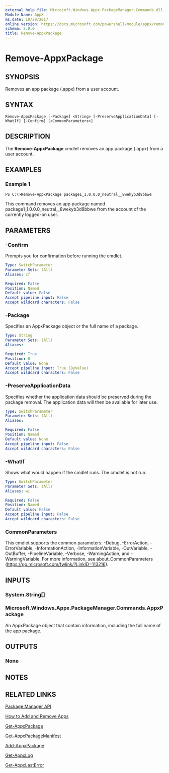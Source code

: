 ```yaml
---
external help file: Microsoft.Windows.Appx.PackageManager.Commands.dll-Help.xml
Module Name: AppX
ms.date: 10/29/2017
online version: https://docs.microsoft.com/powershell/module/appx/remove-appxpackage?view=windowsserver2012r2-ps&wt.mc_id=ps-gethelp
schema: 2.0.0
title: Remove-AppxPackage
---
```


# Remove-AppxPackage

## SYNOPSIS
Removes an app package (.appx) from a user account.

## SYNTAX

```
Remove-AppxPackage [-Package] <String> [-PreserveApplicationData] [-WhatIf] [-Confirm] [<CommonParameters>]
```

## DESCRIPTION
The **Remove-AppxPackage** cmdlet removes an app package (.appx) from a user account.

## EXAMPLES

### Example 1
```
PS C:\>Remove-AppxPackage package1_1.0.0.0_neutral__8wekyb3d8bbwe
```

This command removes an app package named package1_1.0.0.0_neutral__8wekyb3d8bbwe from the account of the currently logged-on user.

## PARAMETERS

### -Confirm
Prompts you for confirmation before running the cmdlet.

```yaml
Type: SwitchParameter
Parameter Sets: (All)
Aliases: cf

Required: False
Position: Named
Default value: False
Accept pipeline input: False
Accept wildcard characters: False
```

### -Package
Specifies an AppxPackage object or the full name of a package.

```yaml
Type: String
Parameter Sets: (All)
Aliases: 

Required: True
Position: 0
Default value: None
Accept pipeline input: True (ByValue)
Accept wildcard characters: False
```

### -PreserveApplicationData
Specifies whether the application data should be preserved during the package removal.
The application data will then be available for later use.

```yaml
Type: SwitchParameter
Parameter Sets: (All)
Aliases: 

Required: False
Position: Named
Default value: None
Accept pipeline input: False
Accept wildcard characters: False
```

### -WhatIf
Shows what would happen if the cmdlet runs.
The cmdlet is not run.

```yaml
Type: SwitchParameter
Parameter Sets: (All)
Aliases: wi

Required: False
Position: Named
Default value: False
Accept pipeline input: False
Accept wildcard characters: False
```

### CommonParameters
This cmdlet supports the common parameters: -Debug, -ErrorAction, -ErrorVariable, -InformationAction, -InformationVariable, -OutVariable, -OutBuffer, -PipelineVariable, -Verbose, -WarningAction, and -WarningVariable. For more information, see about_CommonParameters (https://go.microsoft.com/fwlink/?LinkID=113216).

## INPUTS

### System.String[]

### Microsoft.Windows.Appx.PackageManager.Commands.AppxPackage
An AppxPackage object that contain information, including the full name of the app package.

## OUTPUTS

### None

## NOTES

## RELATED LINKS

[Package Manager API](https://go.microsoft.com/fwlink/?LinkId=245447)

[How to Add and Remove Apps](https://go.microsoft.com/fwlink/?LinkID=231020)

[Get-AppxPackage](./Get-AppxPackage.md)

[Get-AppxPackageManifest](./Get-AppxPackageManifest.md)

[Add-AppxPackage](./Add-AppxPackage.md)

[Get-AppxLog](./Get-AppxLog.md)

[Get-AppxLastError](./Get-AppxLastError.md)

